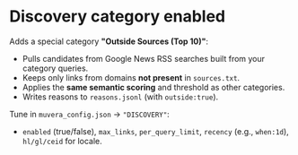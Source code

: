 # Discovery category enabled

Adds a special category **"Outside Sources (Top 10)"**:
- Pulls candidates from Google News RSS searches built from your category queries.
- Keeps only links from domains **not present** in `sources.txt`.
- Applies the **same semantic scoring** and threshold as other categories.
- Writes reasons to `reasons.jsonl` (with `outside:true`).

Tune in `muvera_config.json` → `"DISCOVERY"`:
- `enabled` (true/false), `max_links`, `per_query_limit`, `recency` (e.g., `when:1d`), `hl/gl/ceid` for locale.
